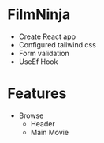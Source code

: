 # FilmNinja

- Create React app
- Configured tailwind css 
- Form validation 
- UseEf Hook



# Features

- Browse
  - Header
  - Main Movie
     